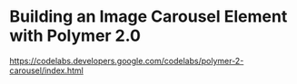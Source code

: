 # Building an Image Carousel Element with Polymer 2.0
https://codelabs.developers.google.com/codelabs/polymer-2-carousel/index.html
